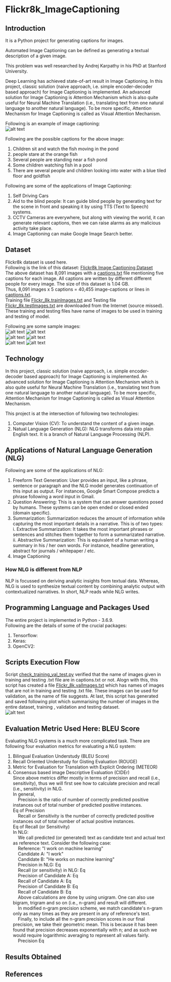 # Flickr8k_ImageCaptioning  
## Introduction  
It is a Python project for generating captions for images.  
  
Automated Image Captioning can be defined as generating a textual description of a given image.  
  
This problem was well researched by Andrej Karpathy in his PhD at Stanford University.  
  
Deep Learning has achieved state-of-art result in Image Captioning. In this project, classic solution (naive approach, i.e. simple encoder-decoder based approach) for Image Captioning is implemented. An advanced solution for Image Captioning is Attention Mechanism which is also quite useful for Neural Machine Translation (i.e., translating text from one natural language to another natural language). To be more specific, Attention Mechanism for Image Captioning is called as Visual Attention Mechanism.  
  
Following is an example of image captioning:  
![alt text](https://github.com/sansinghsanjay/Flickr8k_ImageCaptioning/blob/main/archive/Images/12830823_87d2654e31.jpg)  
  
Following are the possible captions for the above image:  
1. Children sit and watch the fish moving in the pond  
2. people stare at the orange fish  
3. Several people are standing near a fish pond  
4. Some children watching fish in a pool  
5. There are several people and children looking into water with a blue tiled floor and goldfish  
  
Following are some of the applications of Image Captioning:  
1. Self Driving Cars  
2. Aid to the blind people: It can guide blind people by generating text for the scene in front and speaking it by using TTS (Text to Speech) systems.  
3. CCTV Cameras are everywhere, but along with viewing the world, it can generate relevant captions, then we can raise alarms as any malicious activity take place.  
4. Image Captioning can make Google Image Search better.
    
## Dataset  
Flickr8k dataset is used here.  
Following is the link of this dataset: [Flickr8k Image Captioning Dataset](https://www.kaggle.com/adityajn105/flickr8k)  
The above dataset has 8,091 images with a [captions.txt](https://github.com/sansinghsanjay/Flickr8k_ImageCaptioning/blob/main/archive/captions.txt) file mentioning five captions for each image. All captions are written by different different people for every image. The size of this dataset is 1.04 GB.  
Thus, 8,091 images x 5 captions = 40,455 image-captions  or lines in [captions.txt](https://github.com/sansinghsanjay/Flickr8k_ImageCaptioning/blob/main/archive/captions.txt).  
Training file [Flickr_8k.trainImages.txt](https://github.com/sansinghsanjay/Flickr8k_ImageCaptioning/blob/main/archive/Flickr_8k.trainImages.txt) and Testing file [Flickr_8k.testImages.txt](https://github.com/sansinghsanjay/Flickr8k_ImageCaptioning/blob/main/archive/Flickr_8k.testImages.txt) are downloaded from the Internet (source missed). These training and testing files have name of images to be used in training and testing of model.  
  
Following are some sample images:    
![alt text](https://github.com/sansinghsanjay/Flickr8k_ImageCaptioning/blob/main/archive/images_for_readme/0.png) ![alt text](https://github.com/sansinghsanjay/Flickr8k_ImageCaptioning/blob/main/archive/images_for_readme/1.png)  
![alt text](https://github.com/sansinghsanjay/Flickr8k_ImageCaptioning/blob/main/archive/images_for_readme/2.png) ![alt text](https://github.com/sansinghsanjay/Flickr8k_ImageCaptioning/blob/main/archive/images_for_readme/3.png)  
![alt text](https://github.com/sansinghsanjay/Flickr8k_ImageCaptioning/blob/main/archive/images_for_readme/4.png) ![alt text](https://github.com/sansinghsanjay/Flickr8k_ImageCaptioning/blob/main/archive/images_for_readme/5.png)  
  
## Technology  
In this project, classic solution (naive approach, i.e. simple encoder-decoder based approach) for Image Captioning is implemented. An advanced solution for Image Captioning is Attention Mechanism which is also quite useful for Neural Machine Translation (i.e., translating text from one natural language to another natural language). To be more specific, Attention Mechanism for Image Captioning is called as Visual Attention Mechanism.  
  
This project is at the intersection of following two technologies:  
1. Computer Vision (CV): To understand the content of a given image.  
2. Natual Language Generation (NLG): NLG transforms data into plain English text. It is a branch of Natural Language Processing (NLP). 
  
## Applications of Natural Language Generation (NLG)  
Following are some of the applications of NLG:  
1. Freeform Text Generation: User provides an input, like a phrase, sentence or paragraph and the NLG model generates continuation of this input as output. For instances, Google Smart Compose predicts a phrase following a word input in Gmail.  
2. Question Answering: This is a system that can answer questions posed by humans. These systems can be open ended or closed ended (domain specific).  
3. Summarization: Summarization reduces the amount of information while capturing the most important details in a narrative. This is of two types:  
  i. Extractive Summarization: It takes the most important phrases or sentences and stitches them together to form a summarizated narrative.  
  ii. Abstractive Summarization: This is equivalent of a human writing a summary in his / her own words. For instance, headline generation, abstract for journals / whitepaper / etc.  
4. Image Captioning  
  
### How NLG is different from NLP  
NLP is focussed on deriving analytic insights from textual data. Whereas, NLG is used to synthesize textual content by combining analytic output with contextualized narratives. In short, NLP reads while NLG writes.  
  
## Programming Language and Packages Used
The entire project is implemented in Python - 3.6.9.  
Following are the details of some of the crucial packages:  
1. Tensorflow:  
2. Keras:  
3. OpenCV2:  
  
## Scripts Execution Flow  
Script [check_training_val_test.py](https://github.com/sansinghsanjay/Flickr8k_ImageCaptioning/blob/main/scripts/check_training_val_test.py) verified that the name of images given in training and testing .txt file are in captions.txt or not. Alogn with this, this script has created a file [Flickr_8k.valImages.txt](https://github.com/sansinghsanjay/Flickr8k_ImageCaptioning/blob/main/archive/Flickr_8k.valImages.txt) which has names of images that are not in training and testing .txt file. These images can be used for validation, as the name of file suggests. At last, this script has generated and saved following plot which summarising the number of images in the entire dataset, training , validation and testing dataset.  
![alt text](https://github.com/sansinghsanjay/Flickr8k_ImageCaptioning/blob/main/archive/no_of_imgs_in_original_train_val_test.png)  
  
## Evaluation Metric Used Here: BLEU Score  
Evaluating NLG systems is a much more complicated task. There are following four evaluation metrics for evaluating a NLG system:  
1. Bilingual Evaluation Understudy (BLEU Score)  
2. Recall Oriented Understudy for Gisting Evaluation (ROUGE)  
3. Metric for Evaluation for Translation with Explicit Ordering (METEOR)  
4. Consensus based image Descriptive Evaluation (CIDEr)  
Since above metrics differ mostly in terms of precision and recall (i.e., sensitivity), thus we will first see how to calculate precision and recall (i.e., sensitivity) in NLG.  
In general,  
&nbsp;&nbsp;&nbsp;&nbsp;Precision is the ratio of number of correctly predicted positive instances out of total number of predicted positive instances.  
  Eq of Precision  
&nbsp;&nbsp;&nbsp;&nbsp;Recall or Sensitivity is the number of correctly predicted positive instances out of total number of actual positive instances.  
  Eq of Recall (or Sensitivity)  
In NLG:  
&nbsp;&nbsp;&nbsp;&nbsp;We call predicted (or generated) text as candidate text and actual text as reference text. Consider the following case:  
&nbsp;&nbsp;&nbsp;&nbsp;Reference: "I work on machine learning"  
&nbsp;&nbsp;&nbsp;&nbsp;Candidate A: "I work"  
&nbsp;&nbsp;&nbsp;&nbsp;Candidate B: "He works on machine learning"  
&nbsp;&nbsp;&nbsp;&nbsp;Precision in NLG: Eq  
&nbsp;&nbsp;&nbsp;&nbsp;Recall (or sensitivity) in NLG: Eq  
&nbsp;&nbsp;&nbsp;&nbsp;Precision of Candidate A: Eq  
&nbsp;&nbsp;&nbsp;&nbsp;Recall of Candidate A: Eq  
&nbsp;&nbsp;&nbsp;&nbsp;Precision of Candidate B: Eq  
&nbsp;&nbsp;&nbsp;&nbsp;Recall of Candidate B: Eq  
&nbsp;&nbsp;&nbsp;&nbsp;Above calculations are done by using unigram. One can also use bigram, trigram and so on (i.e., n-gram) and result will different.  
&nbsp;&nbsp;&nbsp;&nbsp;In modified n-gram precision scheme, we match candidate's n-gram only as many times as they are present in any of reference's text.  
&nbsp;&nbsp;&nbsp;&nbsp;Finally, to include all the n-gram precision scores in our final precision, we take their geometric mean. This is because it has been found that precision decreases exponentially with n; and as such we would require logarithmic averaging to represent all values fairly.  
&nbsp;&nbsp;&nbsp;&nbsp;Precision Eq  
  
## Results Obtained  
  
## References  
  
